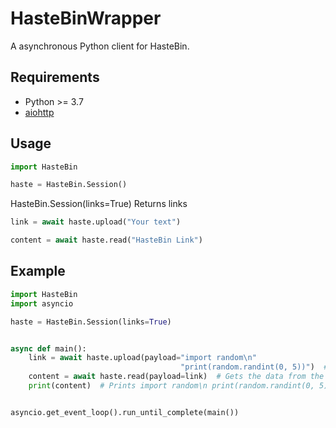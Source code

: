 HasteBinWrapper
===============

A asynchronous Python client for HasteBin.

Requirements
------------

- Python >= 3.7
- [aiohttp](https://docs.aiohttp.org/en/stable/)

Usage
-----

```python
import HasteBin

haste = HasteBin.Session()
```

HasteBin.Session(links=True)
Returns links

```python
link = await haste.upload("Your text")
```

```python
content = await haste.read("HasteBin Link")
```

Example
-------
```python
import HasteBin
import asyncio

haste = HasteBin.Session(links=True)


async def main():
    link = await haste.upload(payload="import random\n"
                                      "print(random.randint(0, 5))")  # Sends the code to the wrapper and uploads it to HasteBin
    content = await haste.read(payload=link)  # Gets the data from the link
    print(content)  # Prints import random\n print(random.randint(0, 5))


asyncio.get_event_loop().run_until_complete(main())
```
